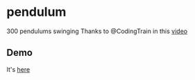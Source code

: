 # pendulum
300 pendulums swinging
Thanks to @CodingTrain in this [video](https://www.youtube.com/watch?v=9iaEqGOh5WM)

## Demo

It's [here](https://tweety79rw.github.io/pendulum/)
